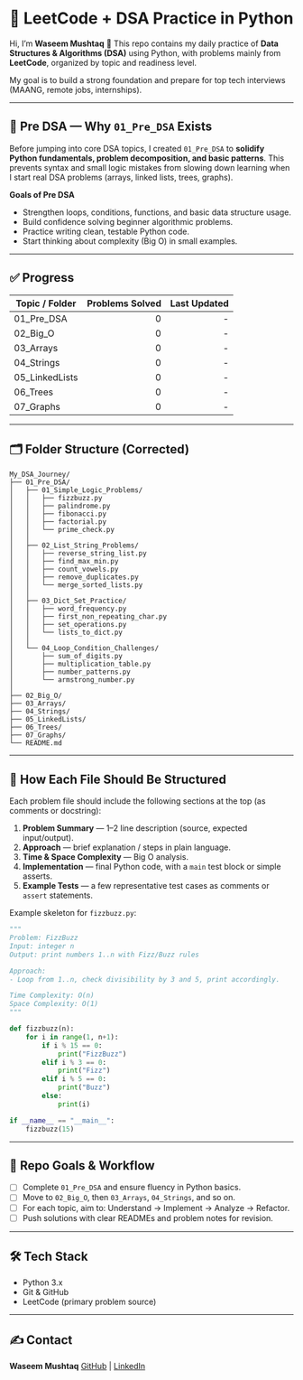 # 🧠 LeetCode + DSA Practice in Python

Hi, I’m **Waseem Mushtaq** 👋
This repo contains my daily practice of **Data Structures & Algorithms (DSA)** using Python, with problems mainly from **LeetCode**, organized by topic and readiness level.

My goal is to build a strong foundation and prepare for top tech interviews (MAANG, remote jobs, internships).

---

## 📍 Pre DSA — Why `01_Pre_DSA` Exists

Before jumping into core DSA topics, I created `01_Pre_DSA` to **solidify Python fundamentals, problem decomposition, and basic patterns**. This prevents syntax and small logic mistakes from slowing down learning when I start real DSA problems (arrays, linked lists, trees, graphs).

**Goals of Pre DSA**

* Strengthen loops, conditions, functions, and basic data structure usage.
* Build confidence solving beginner algorithmic problems.
* Practice writing clean, testable Python code.
* Start thinking about complexity (Big O) in small examples.

---

## ✅ Progress

| Topic / Folder  | Problems Solved | Last Updated |
| --------------- | --------------: | -----------: |
| 01\_Pre\_DSA    |               0 |            - |
| 02\_Big\_O      |               0 |            - |
| 03\_Arrays      |               0 |            - |
| 04\_Strings     |               0 |            - |
| 05\_LinkedLists |               0 |            - |
| 06\_Trees       |               0 |            - |
| 07\_Graphs      |               0 |            - |

---

## 🗂️ Folder Structure (Corrected)

```
My_DSA_Journey/
├── 01_Pre_DSA/
│   ├── 01_Simple_Logic_Problems/
│   │   ├── fizzbuzz.py
│   │   ├── palindrome.py
│   │   ├── fibonacci.py
│   │   ├── factorial.py
│   │   └── prime_check.py
│   │
│   ├── 02_List_String_Problems/
│   │   ├── reverse_string_list.py
│   │   ├── find_max_min.py
│   │   ├── count_vowels.py
│   │   ├── remove_duplicates.py
│   │   └── merge_sorted_lists.py
│   │
│   ├── 03_Dict_Set_Practice/
│   │   ├── word_frequency.py
│   │   ├── first_non_repeating_char.py
│   │   ├── set_operations.py
│   │   └── lists_to_dict.py
│   │
│   └── 04_Loop_Condition_Challenges/
│       ├── sum_of_digits.py
│       ├── multiplication_table.py
│       ├── number_patterns.py
│       └── armstrong_number.py
│
├── 02_Big_O/
├── 03_Arrays/
├── 04_Strings/
├── 05_LinkedLists/
├── 06_Trees/
├── 07_Graphs/
└── README.md
```

---

## 📌 How Each File Should Be Structured

Each problem file should include the following sections at the top (as comments or docstring):

1. **Problem Summary** — 1–2 line description (source, expected input/output).
2. **Approach** — brief explanation / steps in plain language.
3. **Time & Space Complexity** — Big O analysis.
4. **Implementation** — final Python code, with a `main` test block or simple asserts.
5. **Example Tests** — a few representative test cases as comments or `assert` statements.

Example skeleton for `fizzbuzz.py`:

```python
"""
Problem: FizzBuzz
Input: integer n
Output: print numbers 1..n with Fizz/Buzz rules

Approach:
- Loop from 1..n, check divisibility by 3 and 5, print accordingly.

Time Complexity: O(n)
Space Complexity: O(1)
"""

def fizzbuzz(n):
    for i in range(1, n+1):
        if i % 15 == 0:
            print("FizzBuzz")
        elif i % 3 == 0:
            print("Fizz")
        elif i % 5 == 0:
            print("Buzz")
        else:
            print(i)

if __name__ == "__main__":
    fizzbuzz(15)
```

---

## 🚀 Repo Goals & Workflow

* [ ] Complete `01_Pre_DSA` and ensure fluency in Python basics.
* [ ] Move to `02_Big_O`, then `03_Arrays`, `04_Strings`, and so on.
* [ ] For each topic, aim to: Understand → Implement → Analyze → Refactor.
* [ ] Push solutions with clear READMEs and problem notes for revision.

---

## 🛠 Tech Stack

* Python 3.x
* Git & GitHub
* LeetCode (primary problem source)

---

## ✍️ Contact

**Waseem Mushtaq**
[GitHub](https://github.com/waseem1302-x) | [LinkedIn](https://www.linkedin.com/in/waseem-mushtaq-1302-x/)
